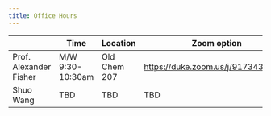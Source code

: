 ```yaml
---
title: Office Hours
---
```


|                        | Time             | Location     | Zoom option                          |
|------------------------|------------------|--------------|--------------------------------------|
| Prof. Alexander Fisher | M/W 9:30-10:30am | Old Chem 207 | <https://duke.zoom.us/j/91734321647> |
| Shuo Wang              | TBD              | TBD          | TBD                                  |
